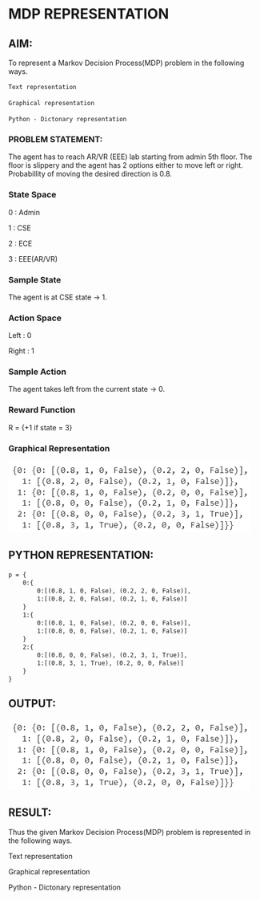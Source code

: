 # MDP REPRESENTATION

## AIM:

To represent a Markov Decision Process(MDP) problem in the following ways.

    Text representation

    Graphical representation

    Python - Dictonary representation

### PROBLEM STATEMENT:

The agent has to reach AR/VR (EEE) lab starting from admin 5th floor. The floor is slippery and the agent has 2 options either to move left or right. Probabillity of moving the desired direction is 0.8.

### State Space

0 : Admin

1 : CSE

2 : ECE

3 : EEE(AR/VR)

### Sample State

The agent is at CSE state -> 1.

### Action Space

Left : 0

Right : 1

### Sample Action

The agent takes left from the current state -> 0.

### Reward Function

R = {+1 if state = 3}

### Graphical Representation

![](op1.png)

## PYTHON REPRESENTATION:

```
p = {
    0:{
        0:[(0.8, 1, 0, False), (0.2, 2, 0, False)],
        1:[(0.8, 2, 0, False), (0.2, 1, 0, False)]
    }
    1:{
        0:[(0.8, 1, 0, False), (0.2, 0, 0, False)],
        1:[(0.8, 0, 0, False), (0.2, 1, 0, False)]
    }
    2:{
        0:[(0.8, 0, 0, False), (0.2, 3, 1, True)],
        1:[(0.8, 3, 1, True), (0.2, 0, 0, False)]
    }
}
```

## OUTPUT:

![](op1.png)

## RESULT:

Thus the given Markov Decision Process(MDP) problem is represented in the following ways.

Text representation

Graphical representation

Python - Dictonary representation
